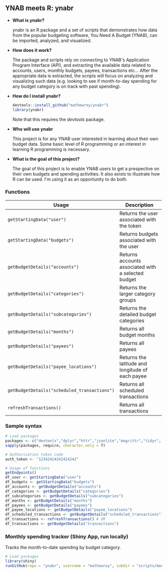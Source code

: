 ## YNAB meets R: ynabr

* **What is ynabr?** 

  ynabr is an R package and a set of scripts that demonstrates how data from the popular budgeting software, You Need A Budget (YNAB), can be imported, analyzed, and visualized.

* **How does it work?**

  The package and scripts rely on connecting to YNAB's Application Program Interface (API), and extracting the available data related to accounts, users, monthly budgets, payees, transactions etc... After the appropriate data is extracted, the scripts will focus on analyzing and visualizing such data (e.g. looking to see if month-to-day spending for any budget category is on track with past spending).
 
* **How do I install ynabr?**  
  ```r
  devtools::install_github("mathewroy/ynabr")  
  library(ynabr)  
  ```   
  Note that this requires the _devtools_ package.  
  
* **Who will use ynabr**

  This project is for any YNAB user interested in learning about their own budget data. Some basic level of R programming or an interest in learning R programming is necessary.
  
* **What is the goal of this project?**  

  The goal of this project is to enable YNAB users to get a prespective on their own budgets and spending activities. It also exists to illustrate how R can be used. I'm using it as an opportunity to do both.

### Functions
| Usage                                        | Description                                        |
|----------------------------------------------|----------------------------------------------------|
| `getStartingData("user")`                    | Returns the user associated with the token         |
| `getStartingData("budgets")`                 | Returns budgets associated with the user           |
| `getBudgetDetails("accounts")`               | Returns accounts associated with a selected budget |
| `getBudgetDetails("categories")`             | Returns the larger category groups                 |
| `getBudgetDetails("subcategories")`          | Returns the detailed budget categories             |
| `getBudgetDetails("months")`                 | Returns all budget months                          |
| `getBudgetDetails("payees")`                 | Returns all payees                                 |
| `getBudgetDetails("payee_locations")`        | Returns the latitude and longitude of each payee   |
| `getBudgetDetails("scheduled_transactions")` | Returns all scheduled transactions                 |
| `refreshTransactions()`                      | Returns all transactions                           |

### Sample syntax
```r
# Load packages
packages <- c("devtools","dplyr","httr","jsonlite","magrittr","tidyr", "ynabr")
sapply(packages, require, character.only = T)

# Authorization token code
auth_token <- "12342424242424242"

# Usage of functions
getEndpoints()
df_user <- getStartingData("user")
df_budgets <- getStartingData("budgets")
df_accounts <- getBudgetDetails("accounts")
df_categories <- getBudgetDetails("categories")
df_subcategories <- getBudgetDetails("subcategories")
df_months <- getBudgetDetails("months")
df_payees <- getBudgetDetails("payees")
df_payee_locations <- getBudgetDetails("payee_locations")
df_scheduled_transactions <- getBudgetDetails("scheduled_transactions")
df_transactions <- refreshTransactions() # OR
df_transactions <- getBudgetDetails("transactions")
```

### Monthly spending tracker (Shiny App, run locally)
Tracks the month-to-date spending by budget category.
```r
# Load packages
library(shiny)
runGitHub(repo = "ynabr", username = "mathewroy", subdir = "scripts/monthly_spending")
```
